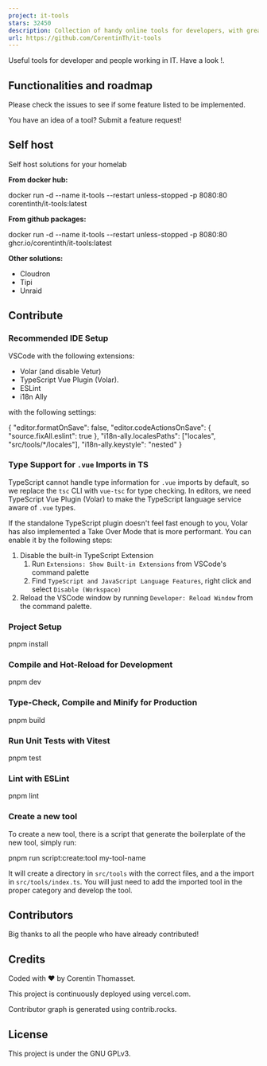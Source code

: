 ```yaml
---
project: it-tools
stars: 32450
description: Collection of handy online tools for developers, with great UX. 
url: https://github.com/CorentinTh/it-tools
---
```


Useful tools for developer and people working in IT. Have a look !.

Functionalities and roadmap
---------------------------

Please check the issues to see if some feature listed to be implemented.

You have an idea of a tool? Submit a feature request!

Self host
---------

Self host solutions for your homelab

**From docker hub:**

docker run -d --name it-tools --restart unless-stopped -p 8080:80 corentinth/it-tools:latest

**From github packages:**

docker run -d --name it-tools --restart unless-stopped -p 8080:80 ghcr.io/corentinth/it-tools:latest

**Other solutions:**

-   Cloudron
-   Tipi
-   Unraid

Contribute
----------

### Recommended IDE Setup

VSCode with the following extensions:

-   Volar (and disable Vetur)
-   TypeScript Vue Plugin (Volar).
-   ESLint
-   i18n Ally

with the following settings:

{
  "editor.formatOnSave": false,
  "editor.codeActionsOnSave": {
    "source.fixAll.eslint": true
  },
  "i18n-ally.localesPaths": \["locales", "src/tools/\*/locales"\],
  "i18n-ally.keystyle": "nested"
}

### Type Support for `.vue` Imports in TS

TypeScript cannot handle type information for `.vue` imports by default, so we replace the `tsc` CLI with `vue-tsc` for type checking. In editors, we need TypeScript Vue Plugin (Volar) to make the TypeScript language service aware of `.vue` types.

If the standalone TypeScript plugin doesn't feel fast enough to you, Volar has also implemented a Take Over Mode that is more performant. You can enable it by the following steps:

1.  Disable the built-in TypeScript Extension
    1.  Run `Extensions: Show Built-in Extensions` from VSCode's command palette
    2.  Find `TypeScript and JavaScript Language Features`, right click and select `Disable (Workspace)`
2.  Reload the VSCode window by running `Developer: Reload Window` from the command palette.

### Project Setup

pnpm install

### Compile and Hot-Reload for Development

pnpm dev

### Type-Check, Compile and Minify for Production

pnpm build

### Run Unit Tests with Vitest

pnpm test

### Lint with ESLint

pnpm lint

### Create a new tool

To create a new tool, there is a script that generate the boilerplate of the new tool, simply run:

pnpm run script:create:tool my-tool-name

It will create a directory in `src/tools` with the correct files, and a the import in `src/tools/index.ts`. You will just need to add the imported tool in the proper category and develop the tool.

Contributors
------------

Big thanks to all the people who have already contributed!

Credits
-------

Coded with ❤️ by Corentin Thomasset.

This project is continuously deployed using vercel.com.

Contributor graph is generated using contrib.rocks.

License
-------

This project is under the GNU GPLv3.
